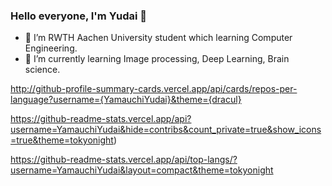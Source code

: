 ### Hello everyone, I'm Yudai 👋

- 🏫 I’m RWTH Aachen University student which learning Computer Engineering.
- 🌱 I’m currently learning Image processing, Deep Learning, Brain science.

http://github-profile-summary-cards.vercel.app/api/cards/repos-per-language?username={YamauchiYudai}&theme={dracul}

https://github-readme-stats.vercel.app/api?username=YamauchiYudai&hide=contribs&count_private=true&show_icons=true&theme=tokyonight)

https://github-readme-stats.vercel.app/api/top-langs/?username=YamauchiYudai&layout=compact&theme=tokyonight
